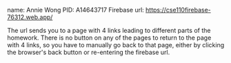 name: Annie Wong
PID: A14643717
Firebase url: https://cse110firebase-76312.web.app/

The url sends you to a page with 4 links leading to different parts of the homework. There is no button on any of the pages to return to the page with 4 links, so you have to manually go back to that page, either by clicking the browser's back button or re-entering the firebase url.
